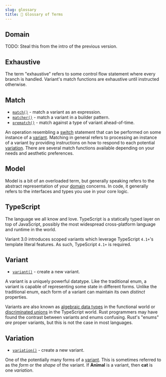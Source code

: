 ```yaml
---
slug: glossary
title: 📑 Glossary of Terms
---
```


## Domain

TODO: Steal this from the intro of the previous version.

## Exhaustive

The term "exhaustive" refers to some control flow statement where every branch is handled. Variant's match functions are exhaustive until instructed otherwise.

## Match
 - [`match()`](api#match) - match a variant as an expression.
 - [`matcher()`](api#matcher) - match a variant in a builder pattern.
 - [`prematch()`](api#prematch) - match against a type of variant ahead-of-time.

An operation resembling a [switch](https://developer.mozilla.org/en-US/docs/Web/JavaScript/Reference/Statements/switch) statement that can be performed on some instance of a [variant](#variant). Matching in general refers to processing an instance of a variant by providing instructions on how to respond to each potential [variation](#variation). There are several match functions available depending on your needs and aesthetic preferences.

## Model

Model is a bit of an overloaded term, but generally speaking refers to the abstract representation of your [domain](#domain) concerns. In code, it generally refers to the interfaces and types you use in your core logic.

## TypeScript

The language we all know and love. TypeScript is a statically typed layer on top of JavaScript, possibly the most widespread cross-platform language and runtime in the world.

Variant 3.0 introduces scoped variants which leverage TypeScript `4.1+`'s template literal features. As such, TypeScript `4.1+` is required. 

## Variant

 - [`variant()`](api#variant) - create a new variant.

A variant is a uniquely powerful datatype. Like the traditional enum, a variant is capable of representing some state in different forms. Unlike the traditional enum, each form of a variant can maintain its own *distinct* properties.

Variants are also known as [algebraic data types](https://www.cs.cornell.edu/courses/cs3110/2019sp/textbook/data/algebraic_data_types.html) in the functional world or [discriminated unions](https://basarat.gitbook.io/typescript/type-system/discriminated-unions) in the TypeScript world. Rust programmers may have found the contrast between variants and enums confusing. Rust's "enums" *are* proper variants, but this is not the case in most languages.

## Variation

 - [`variation()`](api#variation) - create a new variant.

One of the potentially many forms of a [variant](#variant). This is sometimes referred to as the *form* or the *shape* of the variant. If **Animal** is a variant, then **cat** is one *variation*.